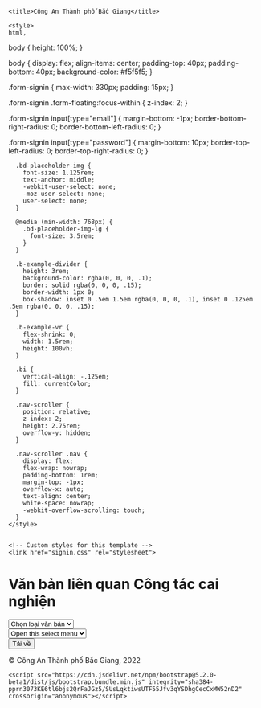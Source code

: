 <html lang="en">
  <head>
    <meta charset="utf-8">
    <meta name="viewport" content="width=device-width, initial-scale=1">
    <meta name="description" content="">
    <meta name="author" content="kiendt">
    
    <title>Công An Thành phố Bắc Giang</title>

<link href="https://cdn.jsdelivr.net/npm/bootstrap@5.2.0-beta1/dist/css/bootstrap.min.css" rel="stylesheet" integrity="sha384-0evHe/X+R7YkIZDRvuzKMRqM+OrBnVFBL6DOitfPri4tjfHxaWutUpFmBp4vmVor" crossorigin="anonymous">

    <style>
	html,
body {
  height: 100%;
}

body {
  display: flex;
  align-items: center;
  padding-top: 40px;
  padding-bottom: 40px;
  background-color: #f5f5f5;
}

.form-signin {
  max-width: 330px;
  padding: 15px;
}

.form-signin .form-floating:focus-within {
  z-index: 2;
}

.form-signin input[type="email"] {
  margin-bottom: -1px;
  border-bottom-right-radius: 0;
  border-bottom-left-radius: 0;
}

.form-signin input[type="password"] {
  margin-bottom: 10px;
  border-top-left-radius: 0;
  border-top-right-radius: 0;
}

      .bd-placeholder-img {
        font-size: 1.125rem;
        text-anchor: middle;
        -webkit-user-select: none;
        -moz-user-select: none;
        user-select: none;
      }

      @media (min-width: 768px) {
        .bd-placeholder-img-lg {
          font-size: 3.5rem;
        }
      }

      .b-example-divider {
        height: 3rem;
        background-color: rgba(0, 0, 0, .1);
        border: solid rgba(0, 0, 0, .15);
        border-width: 1px 0;
        box-shadow: inset 0 .5em 1.5em rgba(0, 0, 0, .1), inset 0 .125em .5em rgba(0, 0, 0, .15);
      }

      .b-example-vr {
        flex-shrink: 0;
        width: 1.5rem;
        height: 100vh;
      }

      .bi {
        vertical-align: -.125em;
        fill: currentColor;
      }

      .nav-scroller {
        position: relative;
        z-index: 2;
        height: 2.75rem;
        overflow-y: hidden;
      }

      .nav-scroller .nav {
        display: flex;
        flex-wrap: nowrap;
        padding-bottom: 1rem;
        margin-top: -1px;
        overflow-x: auto;
        text-align: center;
        white-space: nowrap;
        -webkit-overflow-scrolling: touch;
      }
    </style>

    
    <!-- Custom styles for this template -->
    <link href="signin.css" rel="stylesheet">
  </head>
  <body class="text-center">
    
<main class="form-signin w-500 m-auto">
  <form>
    <h1 class="h3 mb-3 fw-normal">Văn bản liên quan Công tác cai nghiện</h1>

 <select class="form-select" aria-label="Loại văn bản">
		  <option selected>Chọn loại văn bản</option>
		  <option value="1">One</option>
		  <option value="2">Two</option>
		  <option value="3">Three</option>
		  <option value="4">Three</option>
		  <option value="5">Three</option>
		</select>
   <br/>
      <select class="form-select" aria-label="Default select example">
		  <option selected>Open this select menu</option>
		  <option value="1">One</option>
		  <option value="2">Two</option>
		  <option value="3">Three</option>
		</select>
	  <br/>
    <button class="w-100 btn btn-lg btn-primary" type="submit">Tải về</button>
    <p class="mt-5 mb-3 text-muted">&copy; Công An Thành phố Bắc Giang, 2022</p>
  </form>
</main>


    <script src="https://cdn.jsdelivr.net/npm/bootstrap@5.2.0-beta1/dist/js/bootstrap.bundle.min.js" integrity="sha384-pprn3073KE6tl6bjs2QrFaJGz5/SUsLqktiwsUTF55Jfv3qYSDhgCecCxMW52nD2" crossorigin="anonymous"></script>
  </body>
</html>
